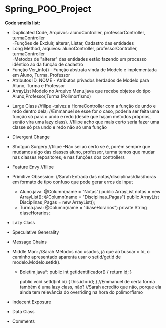 # Spring_POO_Project

<b>Code smells list:</b>
  <ul>
  <li> Duplicated Code, Arquivos: alunoController, professorController, turmaController<br>
		-Funções de Excluir, alterar, Listar, Cadastro das entidades </li>
  <li> Long Method, arquivos: alunoController, professorController, turmaController<br>
		-Metodos de "alterar" das entidades estão fazendo um processo idêntico ao da função de cadastro</li>
  <li> Função Ver_info() - Função abstrata vinda de Modelo e implementada em Aluno, Turma, Professor </li>
  <li> Atributos ID, NOME - Atributos privados herdados de Modelo para Aluno, Turma e Professor </li>
  <li> ArrayList Modelo no Arquivo Menu.java que recebe objetos do tipo Aluno,Professor,Turma (Polimorfismo)</li>
  </ul>


- Large Class
	//filipe
	-talvez a HomeController com a função de undo e redo dentro dela;
	//Emmanuel
	se esse for o caso, poderia ser feita uma função só para o undo e redo (desde que hajam métodos próprios, senão vira uma lazy class).
	//filipe
	acho que mais certo seria fazer uma classe só pra undo e redo não só uma função
- Divergent Change
- Shotgun Surgery
	//filipe
	-Não sei ao certo se é, porém sempre que mudamos algo das classes aluno, professor, turma temos que mudar nas classes repositores, e nas funções dos controllers
- Feature Envy
	//filipe
- Primitive Obsession:
	//Sarah
	Entrada das notas/disciplinas/dias/horas em formato de tipo confuso que pode gerar erros de input
	- Aluno.java:
		@Column(name = "Notas")
    		public ArrayList<String> notas = new ArrayList<String>();
		@Column(name = "Disciplinas_Pagas")
    		public ArrayList<String> Disciplinas_Pagas = new ArrayList<String>();
	- Turma.java: 
		@Column(name = "diaseHorarios")
    		private String diaseHorarios;

- Lazy Class
- Speculative Generality
- Message Chains

- Middle Man:
	//Sarah
	Métodos não usados, já que ao buscar o Id, o caminho apresentado aparenta usar o setId/getId de modelo.Modelo.setId().
	- Boletim.java*:
		public int getIdentificador() {
       	 	return id;
    	}

    	public void setId(int id) {
        	this.id = id;
   	}
	//Emmanuel 
	de certa forma também é uma lazy class, não?
	//Sarah
	acredito que não, porque ela ainda tem relevância do overriding na hora do polimorfismo
		
- Indecent Exposure
- Data Class
- Comments
